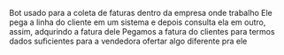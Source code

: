 Bot usado para a coleta de faturas dentro da empresa onde trabalho
Ele pega a linha do cliente em um sistema e depois consulta ela em outro, assim, adqurindo a fatura dele
Pegamos a fatura do clientes para termos dados suficientes para a vendedora ofertar algo diferente pra ele